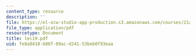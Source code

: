 ```yaml
---
content_type: resource
description: ''
file: https://ol-ocw-studio-app-production.s3.amazonaws.com/courses/21a-441-the-conquest-of-america-spring-2004/fe8a8410b80f09acd24153beb0f93eaa_lec19.pdf
file_type: application/pdf
resourcetype: Document
title: lec19.pdf
uid: fe8a8410-b80f-09ac-d241-53beb0f93eaa
---
```

